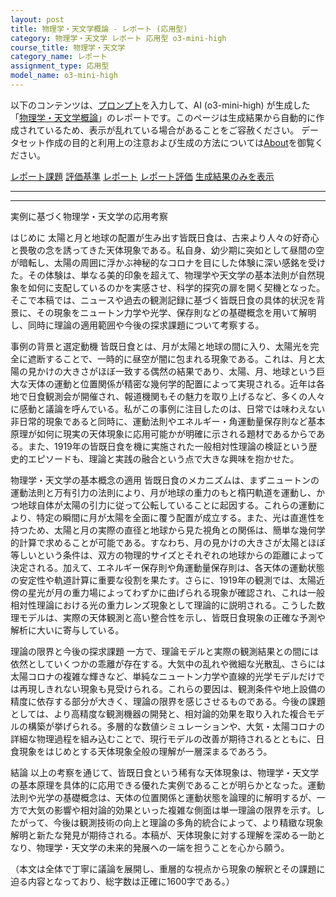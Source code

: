 ```yaml
---
layout: post
title: 物理学・天文学概論 - レポート (応用型)
category: 物理学・天文学 レポート 応用型 o3-mini-high
course_title: 物理学・天文学
category_name: レポート
assignment_type: 応用型
model_name: o3-mini-high
---
```


以下のコンテンツは、[プロンプト](https://github.com/takedatoshiyuki/synthetic_assignments/tree/main/generated/物理学・天文学/o3-mini-high/prompt_レポート-応用型.md)を入力して、AI (o3-mini-high) が生成した「[物理学・天文学概論](/contents/物理学・天文学/)」のレポートです。このページは生成結果から自動的に作成されているため、表示が乱れている場合があることをご容赦ください。
データセット作成の目的と利用上の注意および生成の方法については[About](/About)を御覧ください。

[レポート課題](../レポート課題-応用型)
[評価基準](../評価基準-応用型)
[レポート](../レポート-応用型)
[レポート評価](../レポート評価-応用型)
[生成結果のみを表示](https://github.com/takedatoshiyuki/synthetic_assignments/tree/main/generated/物理学・天文学/o3-mini-high/レポート-応用型.md)
  

***
***
  
実例に基づく物理学・天文学の応用考察

はじめに
太陽と月と地球の配置が生み出す皆既日食は、古来より人々の好奇心と畏敬の念を誘ってきた天体現象である。私自身、幼少期に突如として昼間の空が暗転し、太陽の周囲に浮かぶ神秘的なコロナを目にした体験に深い感銘を受けた。その体験は、単なる美的印象を超えて、物理学や天文学の基本法則が自然現象を如何に支配しているのかを実感させ、科学的探究の扉を開く契機となった。そこで本稿では、ニュースや過去の観測記録に基づく皆既日食の具体的状況を背景に、その現象をニュートン力学や光学、保存則などの基礎概念を用いて解明し、同時に理論の適用範囲や今後の探求課題について考察する。

事例の背景と選定動機
皆既日食とは、月が太陽と地球の間に入り、太陽光を完全に遮断することで、一時的に昼空が闇に包まれる現象である。これは、月と太陽の見かけの大きさがほぼ一致する偶然の結果であり、太陽、月、地球という巨大な天体の運動と位置関係が精密な幾何学的配置によって実現される。近年は各地で日食観測会が開催され、報道機関もその魅力を取り上げるなど、多くの人々に感動と議論を呼んでいる。私がこの事例に注目したのは、日常では味わえない非日常的現象であると同時に、運動法則やエネルギー・角運動量保存則など基本原理が如何に現実の天体現象に応用可能かが明確に示される題材であるからである。また、1919年の皆既日食を機に実施された一般相対性理論の検証という歴史的エピソードも、理論と実践の融合という点で大きな興味を抱かせた。

物理学・天文学の基本概念の適用
皆既日食のメカニズムは、まずニュートンの運動法則と万有引力の法則により、月が地球の重力のもと楕円軌道を運動し、かつ地球自体が太陽の引力に従って公転していることに起因する。これらの運動により、特定の瞬間に月が太陽を全面に覆う配置が成立する。また、光は直進性を持つため、太陽と月の実際の直径と地球から見た視角との関係は、簡単な幾何学的計算で求めることが可能である。すなわち、月の見かけの大きさが太陽とほぼ等しいという条件は、双方の物理的サイズとそれぞれの地球からの距離によって決定される。加えて、エネルギー保存則や角運動量保存則は、各天体の運動状態の安定性や軌道計算に重要な役割を果たす。さらに、1919年の観測では、太陽近傍の星光が月の重力場によってわずかに曲げられる現象が確認され、これは一般相対性理論における光の重力レンズ現象として理論的に説明される。こうした数理モデルは、実際の天体観測と高い整合性を示し、皆既日食現象の正確な予測や解析に大いに寄与している。

理論の限界と今後の探求課題
一方で、理論モデルと実際の観測結果との間には依然としていくつかの乖離が存在する。大気中の乱れや微細な光散乱、さらには太陽コロナの複雑な輝きなど、単純なニュートン力学や直線的光学モデルだけでは再現しきれない現象も見受けられる。これらの要因は、観測条件や地上設備の精度に依存する部分が大きく、理論の限界を感じさせるものである。今後の課題としては、より高精度な観測機器の開発と、相対論的効果を取り入れた複合モデルの構築が挙げられる。多層的な数値シミュレーションや、大気・太陽コロナの詳細な物理過程を組み込むことで、現行モデルの改善が期待されるとともに、日食現象をはじめとする天体現象全般の理解が一層深まるであろう。

結論
以上の考察を通じて、皆既日食という稀有な天体現象は、物理学・天文学の基本原理を具体的に応用できる優れた実例であることが明らかとなった。運動法則や光学の基礎概念は、天体の位置関係と運動状態を論理的に解明するが、一方で大気の影響や相対論的効果といった複雑な側面は単一理論の限界を示す。したがって、今後は観測技術の向上と理論の多角的統合によって、より精緻な現象解明と新たな発見が期待される。本稿が、天体現象に対する理解を深める一助となり、物理学・天文学の未来的発展への一端を担うことを心から願う。

（本文は全体で丁寧に議論を展開し、重層的な視点から現象の解釈とその課題に迫る内容となっており、総字数は正確に1600字である。）
